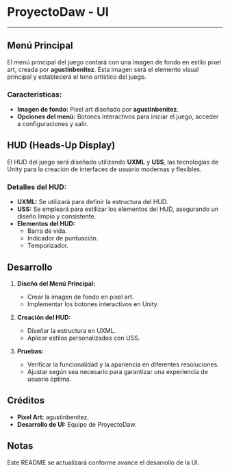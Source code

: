 # ProyectoDaw - UI
----------------------------
## Menú Principal

El menú principal del juego contará con una imagen de fondo en estilo pixel art, creada por **agustinbenitez**. Esta imagen será el elemento visual principal y establecerá el tono artístico del juego.

### Características:
- **Imagen de fondo:** Pixel art diseñado por **agustinbenitez**.
- **Opciones del menú:** Botones interactivos para iniciar el juego, acceder a configuraciones y salir.

## HUD (Heads-Up Display)

El HUD del juego será diseñado utilizando **UXML** y **USS**, las tecnologías de Unity para la creación de interfaces de usuario modernas y flexibles.

### Detalles del HUD:
- **UXML:** Se utilizará para definir la estructura del HUD.
- **USS:** Se empleará para estilizar los elementos del HUD, asegurando un diseño limpio y consistente.
- **Elementos del HUD:** 
    - Barra de vida.
    - Indicador de puntuación.
    - Temporizador.

## Desarrollo

1. **Diseño del Menú Principal:**
     - Crear la imagen de fondo en pixel art.
     - Implementar los botones interactivos en Unity.

2. **Creación del HUD:**
     - Diseñar la estructura en UXML.
     - Aplicar estilos personalizados con USS.

3. **Pruebas:**
     - Verificar la funcionalidad y la apariencia en diferentes resoluciones.
     - Ajustar según sea necesario para garantizar una experiencia de usuario óptima.

## Créditos

- **Pixel Art:** agustinbenitez.
- **Desarrollo de UI:** Equipo de ProyectoDaw.

## Notas

Este README se actualizará conforme avance el desarrollo de la UI.